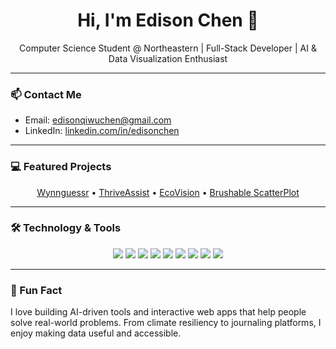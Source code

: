 

<h1 align="center">Hi, I'm Edison Chen 👋</h1>
<p align="center">Computer Science Student @ Northeastern | Full-Stack Developer | AI & Data Visualization Enthusiast</p>

---

### 📫 Contact Me
- Email: edisonqiwuchen@gmail.com  
- LinkedIn: [linkedin.com/in/edisonchen](https://www.linkedin.com/in/edisonchen)  

---

### 💻 Featured Projects
<p align="center">
  <a href="https://github.com/yourusername/Wynnguessr">Wynnguessr</a> • 
  <a href="https://github.com/yourusername/ThriveAssist">ThriveAssist</a> • 
  <a href="https://github.com/yourusername/EcoVision">EcoVision</a> • 
  <a href="https://github.com/yourusername/BrushableScatterPlot">Brushable ScatterPlot</a>
</p>

---

### 🛠 Technology & Tools
<p align="center">
  <img src="https://img.shields.io/badge/Python-3776AB?style=for-the-badge&logo=python&logoColor=white"/>
  <img src="https://img.shields.io/badge/JavaScript-F7DF1E?style=for-the-badge&logo=javascript&logoColor=black"/>
  <img src="https://img.shields.io/badge/TypeScript-3178C6?style=for-the-badge&logo=typescript&logoColor=white"/>
  <img src="https://img.shields.io/badge/HTML5-E34F26?style=for-the-badge&logo=html5&logoColor=white"/>
  <img src="https://img.shields.io/badge/CSS3-1572B6?style=for-the-badge&logo=css3&logoColor=white"/>
  <img src="https://img.shields.io/badge/Flask-000000?style=for-the-badge&logo=flask&logoColor=white"/>
  <img src="https://img.shields.io/badge/PyTorch-EE4C2C?style=for-the-badge&logo=pytorch&logoColor=white"/>
  <img src="https://img.shields.io/badge/D3.js-F9A03C?style=for-the-badge&logo=d3.js&logoColor=white"/>
  <img src="https://img.shields.io/badge/AWS-232F3E?style=for-the-badge&logo=amazon-aws&logoColor=white"/>
</p>

---



### 🌱 Fun Fact
I love building AI-driven tools and interactive web apps that help people solve real-world problems. From climate resiliency to journaling platforms, I enjoy making data useful and accessible.  
